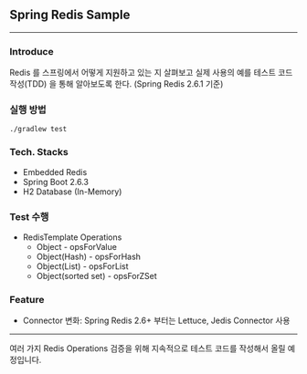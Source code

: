 ## Spring Redis Sample

---

### Introduce

Redis 를 스프링에서 어떻게 지원하고 있는 지 살펴보고 실제 사용의 예를 테스트 코드 작성(TDD) 을 통해 알아보도록 한다. (Spring Redis 2.6.1 기준)

### 실행 방법
```./gradlew test```    

### Tech. Stacks
* Embedded Redis
* Spring Boot 2.6.3
* H2 Database (In-Memory)

### Test 수행
* RedisTemplate Operations
  * Object - opsForValue
  * Object(Hash) - opsForHash
  * Object(List) - opsForList
  * Object(sorted set) - opsForZSet


### Feature  
* Connector 변화: Spring Redis 2.6+ 부터는 Lettuce, Jedis Connector 사용

---    

여러 가지 Redis Operations 검증을 위해 지속적으로 테스트 코드를 작성해서 올릴 예정입니다.

